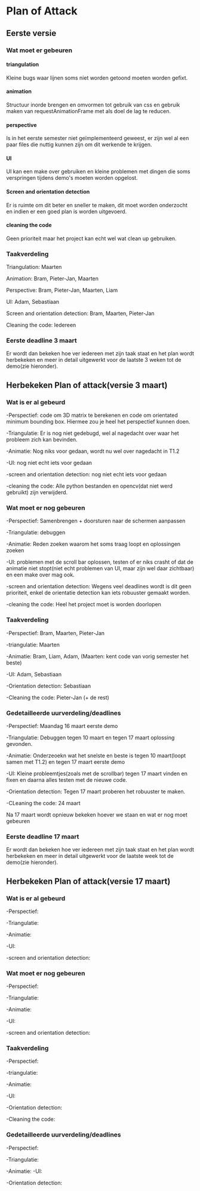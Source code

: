 # Plan of Attack

## Eerste versie

### Wat moet er gebeuren

#### triangulation

Kleine bugs waar lijnen soms niet worden getoond moeten worden gefixt.

#### animation

Structuur inorde brengen en omvormen tot gebruik van css en gebruik maken van requestAnimationFrame met als doel de lag te reducen.

#### perspective

Is in het eerste semester niet geïmplementeerd geweest, er zijn wel al een paar files die nuttig kunnen zijn om dit werkende te krijgen.

#### UI

UI kan een make over gebruiken en kleine problemen met dingen die soms verspringen tijdens demo's moeten worden opgelost.

#### Screen and orientation detection

Er is ruimte om dit beter en sneller te maken, dit moet worden onderzocht en indien er een goed plan is worden uitgevoerd.

#### cleaning the code

Geen prioriteit maar het project kan echt wel wat clean up gebruiken.

### Taakverdeling

Triangulation: Maarten

Animation: Bram, Pieter-Jan, Maarten

Perspective: Bram, Pieter-Jan, Maarten, Liam

UI: Adam, Sebastiaan

Screen and orientation detection: Bram, Maarten, Pieter-Jan

Cleaning the code: Iedereen

### Eerste deadline 3 maart

Er wordt dan bekeken hoe ver iedereen met zijn taak staat en het plan wordt herbekeken en meer in detail uitgewerkt voor de laatste 3 weken tot de demo(zie hieronder).

## Herbekeken Plan of attack(versie 3 maart)

### Wat is er al gebeurd

-Perspectief: code om 3D matrix te berekenen en code om orientated minimum bounding box. Hiermee zou je heel het perspectief kunnen doen.

-Triangulatie: Er is nog niet gedebugd, wel al nagedacht over waar het probleem zich kan bevinden.

-Animatie: Nog niks voor gedaan, wordt nu wel over nagedacht in T1.2

-UI: nog niet echt iets voor gedaan

-screen and orientation detection: nog niet echt iets voor gedaan

-cleaning the code: Alle python bestanden en opencv(dat niet werd gebruikt) zijn verwijderd.

### Wat moet er nog gebeuren

-Perspectief: Samenbrengen + doorsturen naar de schermen aanpassen

-Triangulatie: debuggen

-Animatie: Reden zoeken waarom het soms traag loopt en oplossingen zoeken

-UI: problemen met de scroll bar oplossen, testen of er niks crasht of dat de animatie niet stopt(niet echt problemen van UI, maar zijn wel daar zichtbaar) en een make over mag ook.

-screen and orientation detection: Wegens veel deadlines wordt is dit geen prioriteit, enkel de orientatie detection kan iets robuuster gemaakt worden.

-cleaning the code: Heel het project moet is worden doorlopen

### Taakverdeling

-Perspectief: Bram, Maarten, Pieter-Jan

-triangulatie: Maarten

-Animatie: Bram, Liam, Adam, (Maarten: kent code van vorig semester het beste)

-UI: Adam, Sebastiaan

-Orientation detection: Sebastiaan

-Cleaning the code: Pieter-Jan (+ de rest)

### Gedetailleerde uurverdeling/deadlines

-Perspectief: Maandag 16 maart eerste demo

-Triangulatie: Debuggen tegen 10 maart en tegen 17 maart oplossing gevonden.

-Animatie: Onderzeoekn wat het snelste en beste is tegen 10 maart(loopt samen met T1.2) en tegen 17 maart eerste demo

-UI: Kleine probleemtjes(zoals met de scrollbar) tegen 17 maart vinden en fixen en daarna alles testen met de nieuwe code.

-Orientation detection: Tegen 17 maart proberen het robuuster te maken.

-CLeaning the code: 24 maart

Na 17 maart wordt opnieuw bekeken hoever we staan en wat er nog moet gebeuren

### Eerste deadline 17 maart

Er wordt dan bekeken hoe ver iedereen met zijn taak staat en het plan wordt herbekeken en meer in detail uitgewerkt voor de laatste week tot de demo(zie hieronder).

## Herbekeken Plan of attack(versie 17 maart)

### Wat is er al gebeurd

-Perspectief:

-Triangulatie:

-Animatie:

-UI:

-screen and orientation detection:

### Wat moet er nog gebeuren

-Perspectief:

-Triangulatie:

-Animatie:

-UI:

-screen and orientation detection:

### Taakverdeling

-Perspectief:

-triangulatie:

-Animatie:

-UI:

-Orientation detection:

-Cleaning the code:

### Gedetailleerde uurverdeling/deadlines

-Perspectief:

-Triangulatie:

-Animatie:
-UI:

-Orientation detection:

